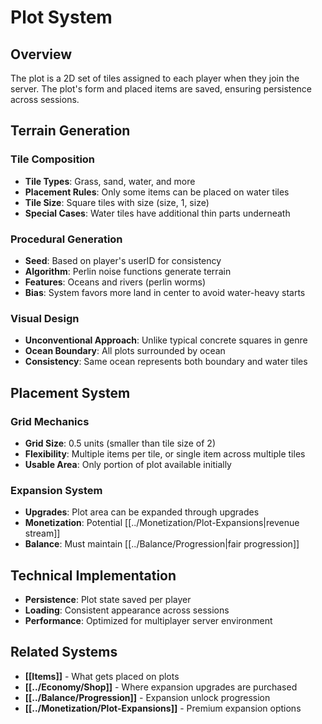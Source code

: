 # Plot System

## Overview

The plot is a 2D set of tiles assigned to each player when they join the server. The plot's form and placed items are saved, ensuring persistence across sessions.

## Terrain Generation

### Tile Composition
- **Tile Types**: Grass, sand, water, and more
- **Placement Rules**: Only some items can be placed on water tiles
- **Tile Size**: Square tiles with size (size, 1, size)
- **Special Cases**: Water tiles have additional thin parts underneath

### Procedural Generation
- **Seed**: Based on player's userID for consistency
- **Algorithm**: Perlin noise functions generate terrain
- **Features**: Oceans and rivers (perlin worms)
- **Bias**: System favors more land in center to avoid water-heavy starts

### Visual Design
- **Unconventional Approach**: Unlike typical concrete squares in genre
- **Ocean Boundary**: All plots surrounded by ocean
- **Consistency**: Same ocean represents both boundary and water tiles

## Placement System

### Grid Mechanics
- **Grid Size**: 0.5 units (smaller than tile size of 2)
- **Flexibility**: Multiple items per tile, or single item across multiple tiles
- **Usable Area**: Only portion of plot available initially

### Expansion System
- **Upgrades**: Plot area can be expanded through upgrades
- **Monetization**: Potential [[../Monetization/Plot-Expansions|revenue stream]]
- **Balance**: Must maintain [[../Balance/Progression|fair progression]]

## Technical Implementation

- **Persistence**: Plot state saved per player
- **Loading**: Consistent appearance across sessions  
- **Performance**: Optimized for multiplayer server environment

## Related Systems

- **[[Items]]** - What gets placed on plots
- **[[../Economy/Shop]]** - Where expansion upgrades are purchased
- **[[../Balance/Progression]]** - Expansion unlock progression
- **[[../Monetization/Plot-Expansions]]** - Premium expansion options